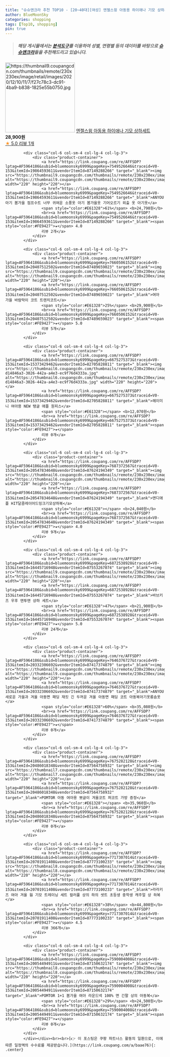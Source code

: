```yaml
---
title: "슈슈앤크라 추천 TOP10 - [20~40대][여성] 엔젤스윙 아동용 하이애나 기모 상하세트"
author: BlueMoonSky
categories: shopping
tags: [Top10, shopping]
pin: true
---
```


> ##### 해당 게시물에서는 [**분석도구**](https://itemscout.io/)를 이용하여 **성별**, **연령별** 등의 데이터를 바탕으로 [**슈슈앤크라**](https://link.coupang.com/a/baae76)들을 추천해드리고 있습니다.
<div class="container"><div class="row">
            <div class="col-6 col-sm-4 col-lg-4 col-lg-3">
                <div class="product-container">
                    <a href="https://link.coupang.com/re/AFFSDP?lptag=AF5964186&subid=bluemoonsky6999&pageKey=4582056399&traceid=V0-153&itemId=5617338709&vendorItemId=72916525905" target="_blank"><img src="https://thumbnail9.coupangcdn.com/thumbnails/remote/230x230ex/image/retail/images/2020/12/10/11/7/f27c78c3-dc91-4ba9-b838-1825e55b0750.jpg" alt="https://thumbnail9.coupangcdn.com/thumbnails/remote/230x230ex/image/retail/images/2020/12/10/11/7/f27c78c3-dc91-4ba9-b838-1825e55b0750.jpg" width="220" height="220"></a>
                    <a href="https://link.coupang.com/re/AFFSDP?lptag=AF5964186&subid=bluemoonsky6999&pageKey=4582056399&traceid=V0-153&itemId=5617338709&vendorItemId=72916525905" target="_blank">엔젤스윙 아동용 하이애나 기모 상하세트</a>
                    <span style="color:#E61328"></span> <b>28,900원</b>
                    <br><a href="https://link.coupang.com/re/AFFSDP?lptag=AF5964186&subid=bluemoonsky6999&pageKey=4582056399&traceid=V0-153&itemId=5617338709&vendorItemId=72916525905" target="_blank"><span style="color:#FE9427">★</span> 5.0
                    리뷰 1개</a>
                </div>
            </div>
            
            <div class="col-6 col-sm-4 col-lg-4 col-lg-3">
                <div class="product-container">
                    <a href="https://link.coupang.com/re/AFFSDP?lptag=AF5964186&subid=bluemoonsky6999&pageKey=7549526646&traceid=V0-153&itemId=19864593611&vendorItemId=87149288266" target="_blank"><img src="https://thumbnail9.coupangcdn.com/thumbnails/remote/230x230ex/image/vendor_inventory/80cb/d835810c92fd22c20be64c9ee48a42929933e57c99d1245f1d42b1cb03e8.jpg" alt="https://thumbnail9.coupangcdn.com/thumbnails/remote/230x230ex/image/vendor_inventory/80cb/d835810c92fd22c20be64c9ee48a42929933e57c99d1245f1d42b1cb03e8.jpg" width="220" height="220"></a>
                    <a href="https://link.coupang.com/re/AFFSDP?lptag=AF5964186&subid=bluemoonsky6999&pageKey=7549526646&traceid=V0-153&itemId=19864593611&vendorItemId=87149288266" target="_blank">ANYOU아기 봄가을 점프수트 너무 귀여운 소풍옷 아기 봄가을옷 기어오르기 외출 옷 아기옷</a>
                    <span style="color:#E61328">61%</span> <b>24,790원</b>
                    <br><a href="https://link.coupang.com/re/AFFSDP?lptag=AF5964186&subid=bluemoonsky6999&pageKey=7549526646&traceid=V0-153&itemId=19864593611&vendorItemId=87149288266" target="_blank"><span style="color:#FE9427">★</span> 4.0
                    리뷰 2개</a>
                </div>
            </div>
            
            <div class="col-6 col-sm-4 col-lg-4 col-lg-3">
                <div class="product-container">
                    <a href="https://link.coupang.com/re/AFFSDP?lptag=AF5964186&subid=bluemoonsky6999&pageKey=7660506152&traceid=V0-153&itemId=20407512502&vendorItemId=87489659023" target="_blank"><img src="https://thumbnail9.coupangcdn.com/thumbnails/remote/230x230ex/image/vendor_inventory/6206/781cac2304f0eb1173bb4610ea35e31462cd4a6d83ee42250f6f42687999.png" alt="https://thumbnail9.coupangcdn.com/thumbnails/remote/230x230ex/image/vendor_inventory/6206/781cac2304f0eb1173bb4610ea35e31462cd4a6d83ee42250f6f42687999.png" width="220" height="220"></a>
                    <a href="https://link.coupang.com/re/AFFSDP?lptag=AF5964186&subid=bluemoonsky6999&pageKey=7660506152&traceid=V0-153&itemId=20407512502&vendorItemId=87489659023" target="_blank">여아 가을 바람막이 코트 트렌치코트</a>
                    <span style="color:#E61328">25%</span> <b>29,900원</b>
                    <br><a href="https://link.coupang.com/re/AFFSDP?lptag=AF5964186&subid=bluemoonsky6999&pageKey=7660506152&traceid=V0-153&itemId=20407512502&vendorItemId=87489659023" target="_blank"><span style="color:#FE9427">★</span> 5.0
                    리뷰 5개</a>
                </div>
            </div>
            
            <div class="col-6 col-sm-4 col-lg-4 col-lg-3">
                <div class="product-container">
                    <a href="https://link.coupang.com/re/AFFSDP?lptag=AF5964186&subid=bluemoonsky6999&pageKey=6675275373&traceid=V0-153&itemId=15373429462&vendorItemId=82705828811" target="_blank"><img src="https://thumbnail6.coupangcdn.com/thumbnails/remote/230x230ex/image/retail/images/1158336506196375-d14846a3-3026-442a-a4e3-ec9f76d4333a.jpg" alt="https://thumbnail6.coupangcdn.com/thumbnails/remote/230x230ex/image/retail/images/1158336506196375-d14846a3-3026-442a-a4e3-ec9f76d4333a.jpg" width="220" height="220"></a>
                    <a href="https://link.coupang.com/re/AFFSDP?lptag=AF5964186&subid=bluemoonsky6999&pageKey=6675275373&traceid=V0-153&itemId=15373429462&vendorItemId=82705828811" target="_blank">헤이미니 여아용 NEW 탱글 애플 원피스</a>
                    <span style="color:#E61328"></span> <b>12,070원</b>
                    <br><a href="https://link.coupang.com/re/AFFSDP?lptag=AF5964186&subid=bluemoonsky6999&pageKey=6675275373&traceid=V0-153&itemId=15373429462&vendorItemId=82705828811" target="_blank"><span style="color:#FE9427">★</span> 
                    리뷰 0개</a>
                </div>
            </div>
            
            <div class="col-6 col-sm-4 col-lg-4 col-lg-3">
                <div class="product-container">
                    <a href="https://link.coupang.com/re/AFFSDP?lptag=AF5964186&subid=bluemoonsky6999&pageKey=7687372567&traceid=V0-153&itemId=20547834648&vendorItemId=87624194349" target="_blank"><img src="https://thumbnail6.coupangcdn.com/thumbnails/remote/230x230ex/image/vendor_inventory/8e28/cd280d94dccee754c5c304675fce8128c08f23a627ced1c7f3b5df12fa54.jpg" alt="https://thumbnail6.coupangcdn.com/thumbnails/remote/230x230ex/image/vendor_inventory/8e28/cd280d94dccee754c5c304675fce8128c08f23a627ced1c7f3b5df12fa54.jpg" width="220" height="220"></a>
                    <a href="https://link.coupang.com/re/AFFSDP?lptag=AF5964186&subid=bluemoonsky6999&pageKey=7687372567&traceid=V0-153&itemId=20547834648&vendorItemId=87624194349" target="_blank">앤디애플 HIT달콤레이어드밍크기모상하복</a>
                    <span style="color:#E61328"></span> <b>24,040원</b>
                    <br><a href="https://link.coupang.com/re/AFFSDP?lptag=AF5964186&subid=bluemoonsky6999&pageKey=7687372567&traceid=V0-153&itemId=20547834648&vendorItemId=87624194349" target="_blank"><span style="color:#FE9427">★</span> 4.0
                    리뷰 9개</a>
                </div>
            </div>
            
            <div class="col-6 col-sm-4 col-lg-4 col-lg-3">
                <div class="product-container">
                    <a href="https://link.coupang.com/re/AFFSDP?lptag=AF5964186&subid=bluemoonsky6999&pageKey=6872538928&traceid=V0-153&itemId=16445716948&vendorItemId=87553267074" target="_blank"><img src="https://thumbnail9.coupangcdn.com/thumbnails/remote/230x230ex/image/vendor_inventory/ebd7/71c73fe99f17b563fbefe7e954cdb39ac5062afabe8b2571ced26b2badd8.jpg" alt="https://thumbnail9.coupangcdn.com/thumbnails/remote/230x230ex/image/vendor_inventory/ebd7/71c73fe99f17b563fbefe7e954cdb39ac5062afabe8b2571ced26b2badd8.jpg" width="220" height="220"></a>
                    <a href="https://link.coupang.com/re/AFFSDP?lptag=AF5964186&subid=bluemoonsky6999&pageKey=6872538928&traceid=V0-153&itemId=16445716948&vendorItemId=87553267074" target="_blank">바브키즈 우후 맨투맨 상하 세트</a>
                    <span style="color:#E61328">47%</span> <b>21,900원</b>
                    <br><a href="https://link.coupang.com/re/AFFSDP?lptag=AF5964186&subid=bluemoonsky6999&pageKey=6872538928&traceid=V0-153&itemId=16445716948&vendorItemId=87553267074" target="_blank"><span style="color:#FE9427">★</span> 5.0
                    리뷰 24개</a>
                </div>
            </div>
            
            <div class="col-6 col-sm-4 col-lg-4 col-lg-3">
                <div class="product-container">
                    <a href="https://link.coupang.com/re/AFFSDP?lptag=AF5964186&subid=bluemoonsky6999&pageKey=7646376727&traceid=V0-153&itemId=20332306692&vendorItemId=87417374879" target="_blank"><img src="https://thumbnail9.coupangcdn.com/thumbnails/remote/230x230ex/image/vendor_inventory/c798/9ccf80d1ca8e193c87a049efd6349f0ded2773e3c0752d082e7e067d26e5.jpg" alt="https://thumbnail9.coupangcdn.com/thumbnails/remote/230x230ex/image/vendor_inventory/c798/9ccf80d1ca8e193c87a049efd6349f0ded2773e3c0752d082e7e067d26e5.jpg" width="220" height="220"></a>
                    <a href="https://link.coupang.com/re/AFFSDP?lptag=AF5964186&subid=bluemoonsky6999&pageKey=7646376727&traceid=V0-153&itemId=20332306692&vendorItemId=87417374879" target="_blank">ANYOU새로운 가을과 겨울 아동면 패딩 재킷 긴 두꺼운 겨울 아동면 패딩 코트 아동복아기옷롱솜옷</a>
                    <span style="color:#E61328">60%</span> <b>35,080원</b>
                    <br><a href="https://link.coupang.com/re/AFFSDP?lptag=AF5964186&subid=bluemoonsky6999&pageKey=7646376727&traceid=V0-153&itemId=20332306692&vendorItemId=87417374879" target="_blank"><span style="color:#FE9427">★</span> 
                    리뷰 0개</a>
                </div>
            </div>
            
            <div class="col-6 col-sm-4 col-lg-4 col-lg-3">
                <div class="product-container">
                    <a href="https://link.coupang.com/re/AFFSDP?lptag=AF5964186&subid=bluemoonsky6999&pageKey=7675282128&traceid=V0-153&itemId=20486018348&vendorItemId=87564758932" target="_blank"><img src="https://thumbnail7.coupangcdn.com/thumbnails/remote/230x230ex/image/vendor_inventory/16cf/e3b444f5b56da4fa85032e60a4715e3e4e9a7cb6f0c564358cab703e20bd.jpg" alt="https://thumbnail7.coupangcdn.com/thumbnails/remote/230x230ex/image/vendor_inventory/16cf/e3b444f5b56da4fa85032e60a4715e3e4e9a7cb6f0c564358cab703e20bd.jpg" width="220" height="220"></a>
                    <a href="https://link.coupang.com/re/AFFSDP?lptag=AF5964186&subid=bluemoonsky6999&pageKey=7675282128&traceid=V0-153&itemId=20486018348&vendorItemId=87564758932" target="_blank">POMTOR 아동 여아용 뽀글이 겨울코트 퍼코트 가방 증정</a>
                    <span style="color:#E61328"></span> <b>35,960원</b>
                    <br><a href="https://link.coupang.com/re/AFFSDP?lptag=AF5964186&subid=bluemoonsky6999&pageKey=7675282128&traceid=V0-153&itemId=20486018348&vendorItemId=87564758932" target="_blank"><span style="color:#FE9427">★</span> 
                    리뷰 0개</a>
                </div>
            </div>
            
            <div class="col-6 col-sm-4 col-lg-4 col-lg-3">
                <div class="product-container">
                    <a href="https://link.coupang.com/re/AFFSDP?lptag=AF5964186&subid=bluemoonsky6999&pageKey=7717307014&traceid=V0-153&itemId=20701911408&vendorItemId=87773100233" target="_blank"><img src="https://thumbnail8.coupangcdn.com/thumbnails/remote/230x230ex/image/vendor_inventory/4984/79559aca2a249b264489e3f73f69915ddab02da434d4782e6883fcf809e7.jpg" alt="https://thumbnail8.coupangcdn.com/thumbnails/remote/230x230ex/image/vendor_inventory/4984/79559aca2a249b264489e3f73f69915ddab02da434d4782e6883fcf809e7.jpg" width="220" height="220"></a>
                    <a href="https://link.coupang.com/re/AFFSDP?lptag=AF5964186&subid=bluemoonsky6999&pageKey=7717307014&traceid=V0-153&itemId=20701911408&vendorItemId=87773100233" target="_blank">라라키즈 여아 겨울 웜 기모 트레이닝 세트 컬러풀 상의 하의 셋트 초등생 중학생 캐주얼 상 하복</a>
                    <span style="color:#E61328">38%</span> <b>44,800원</b>
                    <br><a href="https://link.coupang.com/re/AFFSDP?lptag=AF5964186&subid=bluemoonsky6999&pageKey=7717307014&traceid=V0-153&itemId=20701911408&vendorItemId=87773100233" target="_blank"><span style="color:#FE9427">★</span> 4.5
                    리뷰 366개</a>
                </div>
            </div>
            
            <div class="col-6 col-sm-4 col-lg-4 col-lg-3">
                <div class="product-container">
                    <a href="https://link.coupang.com/re/AFFSDP?lptag=AF5964186&subid=bluemoonsky6999&pageKey=7590004008&traceid=V0-153&itemId=20054494911&vendorItemId=87150632174" target="_blank"><img src="https://thumbnail8.coupangcdn.com/thumbnails/remote/230x230ex/image/vendor_inventory/b94c/708a5e685f36cb9d49cfb770f922389825fb9d5d7e71723d611a49c215ea.jpg" alt="https://thumbnail8.coupangcdn.com/thumbnails/remote/230x230ex/image/vendor_inventory/b94c/708a5e685f36cb9d49cfb770f922389825fb9d5d7e71723d611a49c215ea.jpg" width="220" height="220"></a>
                    <a href="https://link.coupang.com/re/AFFSDP?lptag=AF5964186&subid=bluemoonsky6999&pageKey=7590004008&traceid=V0-153&itemId=20054494911&vendorItemId=87150632174" target="_blank">POMTOR 1+1 봄가을 여아 라운드넥 100% 면 긴팔 상의 아동복</a>
                    <span style="color:#E61328">29%</span> <b>24,500원</b>
                    <br><a href="https://link.coupang.com/re/AFFSDP?lptag=AF5964186&subid=bluemoonsky6999&pageKey=7590004008&traceid=V0-153&itemId=20054494911&vendorItemId=87150632174" target="_blank"><span style="color:#FE9427">★</span> 
                    리뷰 0개</a>
                </div>
            </div>
            </div></div><br><br>[👉 이 포스팅은 쿠팡 파트너스 활동의 일환으로, 이에 따른 일정액의 수수료를 제공받습니다.](https://link.coupang.com/a/baae76){: .center}